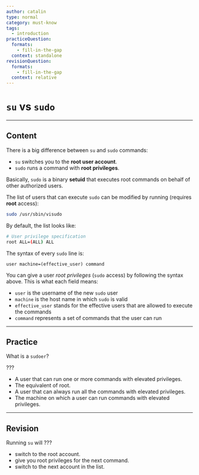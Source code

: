 ```yaml
---
author: catalin
type: normal
category: must-know
tags:
  - introduction
practiceQuestion:
  formats:
    - fill-in-the-gap
  context: standalone
revisionQuestion:
  formats:
    - fill-in-the-gap
  context: relative
---
```


# `su` vs `sudo`


---

## Content

There is a big difference between `su` and `sudo` commands:

- `su` switches you to the **root user account**.
- `sudo` runs a command with **root privileges**.

Basically, `sudo` is a binary **setuid** that executes root commands on behalf of other authorized users.

The list of users that can execute `sudo` can be modified by running (requires **root** access):

```bash
sudo /usr/sbin/visudo
```

By default, the list looks like:

```bash
# User privilege specification
root ALL=(ALL) ALL
```

The syntax of every `sudo` line is:

```plain-text
user machine=(effective_user) command

```

You can give a user *root privileges* (`sudo` access)  by following the syntax above. This is what each field means:

- `user` is the username of the new `sudo` user
- `machine` is the host name in which `sudo` is valid
- `effective_user` stands for the effective users that are allowed to execute the commands
- `command` represents a set of commands that the user can run


---

## Practice

What is a `sudoer`?

???

- A user that can run one or more commands with elevated privileges.
- The equivalent of root.
- A user that can always run all the commands with elevated privileges.
- The machine on which a user can run commands with elevated privileges.


---

## Revision

Running `su` will ???

- switch to the root account.
- give you root privileges for the next command.
- switch to the next account in the list.
